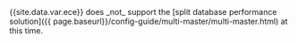 <div class="bs-callout bs-callout-info" id="info" markdown="1">
{{site.data.var.ece}} does _not_ support the [split database performance solution]({{ page.baseurl}}/config-guide/multi-master/multi-master.html) at this time.
</div>
